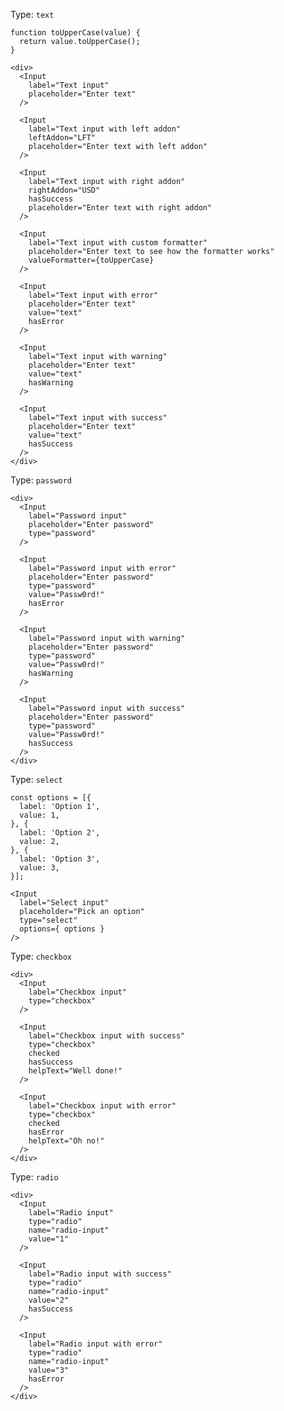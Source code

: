 Type: `text`

    function toUpperCase(value) {
      return value.toUpperCase();
    }

    <div>
      <Input
        label="Text input"
        placeholder="Enter text"
      />

      <Input
        label="Text input with left addon"
        leftAddon="LFT"
        placeholder="Enter text with left addon"
      />

      <Input
        label="Text input with right addon"
        rightAddon="USD"
        hasSuccess
        placeholder="Enter text with right addon"
      />

      <Input
        label="Text input with custom formatter"
        placeholder="Enter text to see how the formatter works"
        valueFormatter={toUpperCase}
      />

      <Input
        label="Text input with error"
        placeholder="Enter text"
        value="text"
        hasError
      />

      <Input
        label="Text input with warning"
        placeholder="Enter text"
        value="text"
        hasWarning
      />

      <Input
        label="Text input with success"
        placeholder="Enter text"
        value="text"
        hasSuccess
      />
    </div>

Type: `password`

    <div>
      <Input
        label="Password input"
        placeholder="Enter password"
        type="password"
      />

      <Input
        label="Password input with error"
        placeholder="Enter password"
        type="password"
        value="Passw0rd!"
        hasError
      />

      <Input
        label="Password input with warning"
        placeholder="Enter password"
        type="password"
        value="Passw0rd!"
        hasWarning
      />

      <Input
        label="Password input with success"
        placeholder="Enter password"
        type="password"
        value="Passw0rd!"
        hasSuccess
      />
    </div>

Type: `select`

    const options = [{
      label: 'Option 1',
      value: 1,
    }, {
      label: 'Option 2',
      value: 2,
    }, {
      label: 'Option 3',
      value: 3,
    }];

    <Input
      label="Select input"
      placeholder="Pick an option"
      type="select"
      options={ options }
    />

Type: `checkbox`

    <div>
      <Input
        label="Checkbox input"
        type="checkbox"
      />

      <Input
        label="Checkbox input with success"
        type="checkbox"
        checked
        hasSuccess
        helpText="Well done!"
      />

      <Input
        label="Checkbox input with error"
        type="checkbox"
        checked
        hasError
        helpText="Oh no!"
      />
    </div>

Type: `radio`

    <div>
      <Input
        label="Radio input"
        type="radio"
        name="radio-input"
        value="1"
      />

      <Input
        label="Radio input with success"
        type="radio"
        name="radio-input"
        value="2"
        hasSuccess
      />

      <Input
        label="Radio input with error"
        type="radio"
        name="radio-input"
        value="3"
        hasError
      />
    </div>
